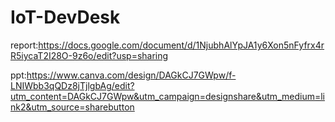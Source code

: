 # IoT-DevDesk

report:https://docs.google.com/document/d/1NjubhAlYpJA1y6Xon5nFyfrx4rR5iycaT2I28O-9z6o/edit?usp=sharing



ppt:https://www.canva.com/design/DAGkCJ7GWpw/f-LNIWbb3qQDz8jTjlgbAg/edit?utm_content=DAGkCJ7GWpw&utm_campaign=designshare&utm_medium=link2&utm_source=sharebutton
